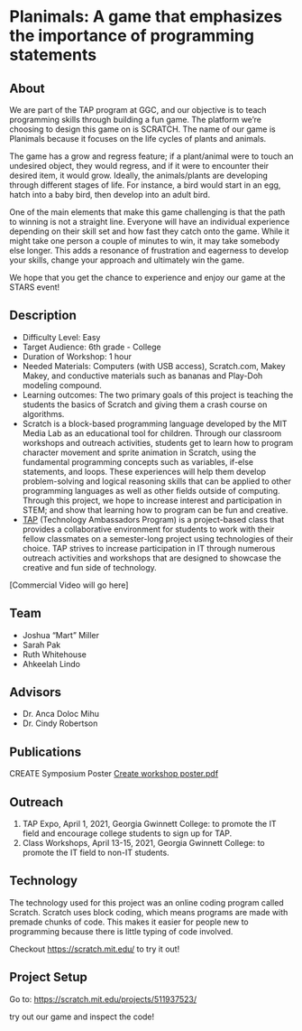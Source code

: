 # Planimals:  A game that emphasizes the importance of programming statements

## About

We are part of the TAP program at GGC, and our objective is to teach programming skills through building a fun game. The platform we’re choosing to design this game on is SCRATCH. The name of our game is Planimals because it focuses on the life cycles of plants and animals. 

The game has a grow and regress feature; if a plant/animal were to touch an undesired object, they would regress, and if it were to encounter their desired item, it would grow. Ideally, the animals/plants are developing through different stages of life. For instance, a bird would start in an egg, hatch into a baby bird, then develop into an adult bird. 

One of the main elements that make this game challenging is that the path to winning is not a straight line. Everyone will have an individual experience depending on their skill set and how fast they catch onto the game. While it might take one person a couple of minutes to win, it may take somebody else longer. This adds a resonance of frustration and eagerness to develop your skills, change your approach and ultimately win the game. 

We hope that you get the chance to experience and enjoy our game at the STARS event!

## Description

* Difficulty Level: Easy
* Target Audience: 6th grade - College
* Duration of Workshop: 1 hour 
* Needed Materials: Computers (with USB access), Scratch.com, Makey Makey, and conductive materials such as bananas and Play-Doh modeling compound.
* Learning outcomes: The two primary goals of this project is teaching the students the basics of Scratch and giving them a crash course on algorithms.
* Scratch is a block-based programming language developed by the MIT Media Lab as an educational tool for children. Through our classroom workshops and outreach activities, students get to learn how to program character movement and sprite animation in Scratch, using the fundamental programming concepts such as variables, if-else statements, and loops. These experiences will help them develop problem-solving and logical reasoning skills that can be applied to other programming languages as well as other fields outside of computing. Through this project, we hope to increase interest and participation in STEM; and show that learning how to program can be fun and creative.
* [TAP](https://ggc.edu/academics/school-of-science-and-technology/research-internships-service-learning/technology-ambassador-program) (Technology Ambassadors Program) is a project-based class that provides a collaborative environment for students to work with their fellow classmates on a semester-long project using technologies of their choice. TAP strives to increase participation in IT through numerous outreach activities and workshops that are designed to showcase the creative and fun side of technology.

[Commercial Video will go here]


## Team
* Joshua “Mart” Miller
* Sarah Pak
* Ruth Whitehouse
* Ahkeelah Lindo

## Advisors

* Dr. Anca Doloc Mihu
* Dr. Cindy Robertson

## Publications




CREATE Symposium Poster
[Create workshop poster.pdf](https://github.com/TechAmbassadors-GGC/planimals/files/6418632/Create.workshop.poster.pdf)

## Outreach

1. TAP Expo, April 1, 2021, Georgia Gwinnett College: to promote the IT field and encourage college students to sign up for TAP.
2. Class Workshops, April 13-15, 2021, Georgia Gwinnett College: to promote the IT field to non-IT students.

## Technology

The technology used for this project was an online coding program called Scratch. Scratch uses block coding, which means programs are made with premade chunks of code. This makes it easier for people new to programming because there is little typing of code involved.

Checkout https://scratch.mit.edu/ to try it out!

## Project Setup

Go to:
https://scratch.mit.edu/projects/511937523/

try out our game and inspect the code!

